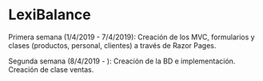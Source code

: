 # LexiBalance

Primera semana (1/4/2019 - 7/4/2019):
  Creación de los MVC, formularios y clases (productos, personal, clientes) a través de Razor Pages.
  
Segunda semana (8/4/2019 - ): 
  Creación de la BD e implementación. Creación de clase ventas.
